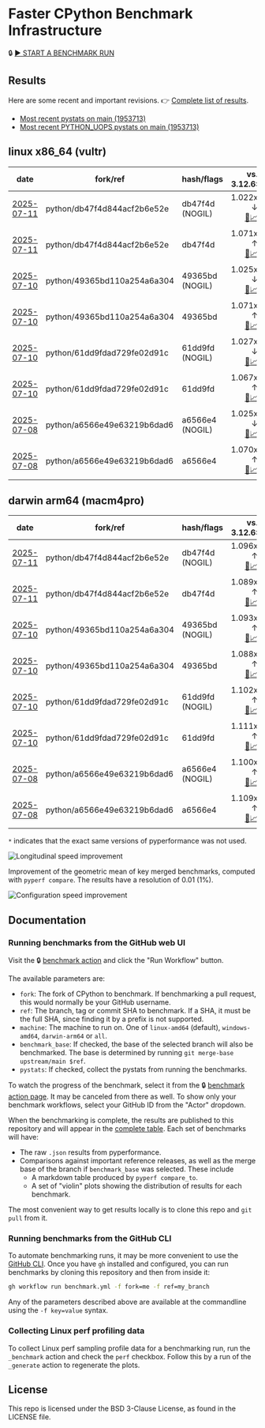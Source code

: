 # Faster CPython Benchmark Infrastructure

🔒 [▶️ START A BENCHMARK RUN](../../actions/workflows/benchmark.yml)

## Results

Here are some recent and important revisions. 👉 [Complete list of results](RESULTS.md).

<!-- START table -->
- [Most recent  pystats on main (1953713)](results/bm-20250705-3.15.0a0-1953713/bm-20250705-vultr-x86_64-python-1953713d0d67a4f54ff7-3.15.0a0-1953713-pystats.md)
- [Most recent PYTHON_UOPS pystats on main (1953713)](results/bm-20250705-3.15.0a0-1953713-PYTHON_UOPS/bm-20250705-vultr-x86_64-python-1953713d0d67a4f54ff7-3.15.0a0-1953713-pystats.md)

## linux x86_64 (vultr)
| date | fork/ref | hash/flags | vs. 3.12.6: | vs. 3.13.0rc2: | vs. base: |
| --- | --- | --- | ---: | ---: | ---: |
| [2025-07-11](results/bm-20250711-3.15.0a0-db47f4d-NOGIL) | python/db47f4d844acf2b6e52e | db47f4d (NOGIL) | 1.022x ↓<br>[📄](results/bm-20250711-3.15.0a0-db47f4d-NOGIL/bm-20250711-vultr-x86_64-python-db47f4d844acf2b6e52e-3.15.0a0-db47f4d-vs-3.12.6.md)[📈](results/bm-20250711-3.15.0a0-db47f4d-NOGIL/bm-20250711-vultr-x86_64-python-db47f4d844acf2b6e52e-3.15.0a0-db47f4d-vs-3.12.6.svg) | 1.055x ↓<br>[📄](results/bm-20250711-3.15.0a0-db47f4d-NOGIL/bm-20250711-vultr-x86_64-python-db47f4d844acf2b6e52e-3.15.0a0-db47f4d-vs-3.13.0rc2.md)[📈](results/bm-20250711-3.15.0a0-db47f4d-NOGIL/bm-20250711-vultr-x86_64-python-db47f4d844acf2b6e52e-3.15.0a0-db47f4d-vs-3.13.0rc2.svg) | 1.093x ↓<br>[📄](results/bm-20250711-3.15.0a0-db47f4d-NOGIL/bm-20250711-vultr-x86_64-python-db47f4d844acf2b6e52e-3.15.0a0-db47f4d-vs-base.md)[📈](results/bm-20250711-3.15.0a0-db47f4d-NOGIL/bm-20250711-vultr-x86_64-python-db47f4d844acf2b6e52e-3.15.0a0-db47f4d-vs-base.svg)[🧠](results/bm-20250711-3.15.0a0-db47f4d-NOGIL/bm-20250711-vultr-x86_64-python-db47f4d844acf2b6e52e-3.15.0a0-db47f4d-vs-base-mem.svg) |
| [2025-07-11](results/bm-20250711-3.15.0a0-db47f4d) | python/db47f4d844acf2b6e52e | db47f4d | 1.071x ↑<br>[📄](results/bm-20250711-3.15.0a0-db47f4d/bm-20250711-vultr-x86_64-python-db47f4d844acf2b6e52e-3.15.0a0-db47f4d-vs-3.12.6.md)[📈](results/bm-20250711-3.15.0a0-db47f4d/bm-20250711-vultr-x86_64-python-db47f4d844acf2b6e52e-3.15.0a0-db47f4d-vs-3.12.6.svg) | 1.036x ↑<br>[📄](results/bm-20250711-3.15.0a0-db47f4d/bm-20250711-vultr-x86_64-python-db47f4d844acf2b6e52e-3.15.0a0-db47f4d-vs-3.13.0rc2.md)[📈](results/bm-20250711-3.15.0a0-db47f4d/bm-20250711-vultr-x86_64-python-db47f4d844acf2b6e52e-3.15.0a0-db47f4d-vs-3.13.0rc2.svg) |  |
| [2025-07-10](results/bm-20250710-3.15.0a0-49365bd-NOGIL) | python/49365bd110a254a6a304 | 49365bd (NOGIL) | 1.025x ↓<br>[📄](results/bm-20250710-3.15.0a0-49365bd-NOGIL/bm-20250710-vultr-x86_64-python-49365bd110a254a6a304-3.15.0a0-49365bd-vs-3.12.6.md)[📈](results/bm-20250710-3.15.0a0-49365bd-NOGIL/bm-20250710-vultr-x86_64-python-49365bd110a254a6a304-3.15.0a0-49365bd-vs-3.12.6.svg) | 1.057x ↓<br>[📄](results/bm-20250710-3.15.0a0-49365bd-NOGIL/bm-20250710-vultr-x86_64-python-49365bd110a254a6a304-3.15.0a0-49365bd-vs-3.13.0rc2.md)[📈](results/bm-20250710-3.15.0a0-49365bd-NOGIL/bm-20250710-vultr-x86_64-python-49365bd110a254a6a304-3.15.0a0-49365bd-vs-3.13.0rc2.svg) | 1.095x ↓<br>[📄](results/bm-20250710-3.15.0a0-49365bd-NOGIL/bm-20250710-vultr-x86_64-python-49365bd110a254a6a304-3.15.0a0-49365bd-vs-base.md)[📈](results/bm-20250710-3.15.0a0-49365bd-NOGIL/bm-20250710-vultr-x86_64-python-49365bd110a254a6a304-3.15.0a0-49365bd-vs-base.svg)[🧠](results/bm-20250710-3.15.0a0-49365bd-NOGIL/bm-20250710-vultr-x86_64-python-49365bd110a254a6a304-3.15.0a0-49365bd-vs-base-mem.svg) |
| [2025-07-10](results/bm-20250710-3.15.0a0-49365bd) | python/49365bd110a254a6a304 | 49365bd | 1.071x ↑<br>[📄](results/bm-20250710-3.15.0a0-49365bd/bm-20250710-vultr-x86_64-python-49365bd110a254a6a304-3.15.0a0-49365bd-vs-3.12.6.md)[📈](results/bm-20250710-3.15.0a0-49365bd/bm-20250710-vultr-x86_64-python-49365bd110a254a6a304-3.15.0a0-49365bd-vs-3.12.6.svg) | 1.036x ↑<br>[📄](results/bm-20250710-3.15.0a0-49365bd/bm-20250710-vultr-x86_64-python-49365bd110a254a6a304-3.15.0a0-49365bd-vs-3.13.0rc2.md)[📈](results/bm-20250710-3.15.0a0-49365bd/bm-20250710-vultr-x86_64-python-49365bd110a254a6a304-3.15.0a0-49365bd-vs-3.13.0rc2.svg) |  |
| [2025-07-10](results/bm-20250710-3.15.0a0-61dd9fd-NOGIL) | python/61dd9fdad729fe02d91c | 61dd9fd (NOGIL) | 1.027x ↓<br>[📄](results/bm-20250710-3.15.0a0-61dd9fd-NOGIL/bm-20250710-vultr-x86_64-python-61dd9fdad729fe02d91c-3.15.0a0-61dd9fd-vs-3.12.6.md)[📈](results/bm-20250710-3.15.0a0-61dd9fd-NOGIL/bm-20250710-vultr-x86_64-python-61dd9fdad729fe02d91c-3.15.0a0-61dd9fd-vs-3.12.6.svg) | 1.059x ↓<br>[📄](results/bm-20250710-3.15.0a0-61dd9fd-NOGIL/bm-20250710-vultr-x86_64-python-61dd9fdad729fe02d91c-3.15.0a0-61dd9fd-vs-3.13.0rc2.md)[📈](results/bm-20250710-3.15.0a0-61dd9fd-NOGIL/bm-20250710-vultr-x86_64-python-61dd9fdad729fe02d91c-3.15.0a0-61dd9fd-vs-3.13.0rc2.svg) | 1.092x ↓<br>[📄](results/bm-20250710-3.15.0a0-61dd9fd-NOGIL/bm-20250710-vultr-x86_64-python-61dd9fdad729fe02d91c-3.15.0a0-61dd9fd-vs-base.md)[📈](results/bm-20250710-3.15.0a0-61dd9fd-NOGIL/bm-20250710-vultr-x86_64-python-61dd9fdad729fe02d91c-3.15.0a0-61dd9fd-vs-base.svg)[🧠](results/bm-20250710-3.15.0a0-61dd9fd-NOGIL/bm-20250710-vultr-x86_64-python-61dd9fdad729fe02d91c-3.15.0a0-61dd9fd-vs-base-mem.svg) |
| [2025-07-10](results/bm-20250710-3.15.0a0-61dd9fd) | python/61dd9fdad729fe02d91c | 61dd9fd | 1.067x ↑<br>[📄](results/bm-20250710-3.15.0a0-61dd9fd/bm-20250710-vultr-x86_64-python-61dd9fdad729fe02d91c-3.15.0a0-61dd9fd-vs-3.12.6.md)[📈](results/bm-20250710-3.15.0a0-61dd9fd/bm-20250710-vultr-x86_64-python-61dd9fdad729fe02d91c-3.15.0a0-61dd9fd-vs-3.12.6.svg) | 1.031x ↑<br>[📄](results/bm-20250710-3.15.0a0-61dd9fd/bm-20250710-vultr-x86_64-python-61dd9fdad729fe02d91c-3.15.0a0-61dd9fd-vs-3.13.0rc2.md)[📈](results/bm-20250710-3.15.0a0-61dd9fd/bm-20250710-vultr-x86_64-python-61dd9fdad729fe02d91c-3.15.0a0-61dd9fd-vs-3.13.0rc2.svg) |  |
| [2025-07-08](results/bm-20250708-3.15.0a0-a6566e4-NOGIL) | python/a6566e49e63219b6dad6 | a6566e4 (NOGIL) | 1.025x ↓<br>[📄](results/bm-20250708-3.15.0a0-a6566e4-NOGIL/bm-20250708-vultr-x86_64-python-a6566e49e63219b6dad6-3.15.0a0-a6566e4-vs-3.12.6.md)[📈](results/bm-20250708-3.15.0a0-a6566e4-NOGIL/bm-20250708-vultr-x86_64-python-a6566e49e63219b6dad6-3.15.0a0-a6566e4-vs-3.12.6.svg) | 1.058x ↓<br>[📄](results/bm-20250708-3.15.0a0-a6566e4-NOGIL/bm-20250708-vultr-x86_64-python-a6566e49e63219b6dad6-3.15.0a0-a6566e4-vs-3.13.0rc2.md)[📈](results/bm-20250708-3.15.0a0-a6566e4-NOGIL/bm-20250708-vultr-x86_64-python-a6566e49e63219b6dad6-3.15.0a0-a6566e4-vs-3.13.0rc2.svg) | 1.094x ↓<br>[📄](results/bm-20250708-3.15.0a0-a6566e4-NOGIL/bm-20250708-vultr-x86_64-python-a6566e49e63219b6dad6-3.15.0a0-a6566e4-vs-base.md)[📈](results/bm-20250708-3.15.0a0-a6566e4-NOGIL/bm-20250708-vultr-x86_64-python-a6566e49e63219b6dad6-3.15.0a0-a6566e4-vs-base.svg)[🧠](results/bm-20250708-3.15.0a0-a6566e4-NOGIL/bm-20250708-vultr-x86_64-python-a6566e49e63219b6dad6-3.15.0a0-a6566e4-vs-base-mem.svg) |
| [2025-07-08](results/bm-20250708-3.15.0a0-a6566e4) | python/a6566e49e63219b6dad6 | a6566e4 | 1.070x ↑<br>[📄](results/bm-20250708-3.15.0a0-a6566e4/bm-20250708-vultr-x86_64-python-a6566e49e63219b6dad6-3.15.0a0-a6566e4-vs-3.12.6.md)[📈](results/bm-20250708-3.15.0a0-a6566e4/bm-20250708-vultr-x86_64-python-a6566e49e63219b6dad6-3.15.0a0-a6566e4-vs-3.12.6.svg) | 1.034x ↑<br>[📄](results/bm-20250708-3.15.0a0-a6566e4/bm-20250708-vultr-x86_64-python-a6566e49e63219b6dad6-3.15.0a0-a6566e4-vs-3.13.0rc2.md)[📈](results/bm-20250708-3.15.0a0-a6566e4/bm-20250708-vultr-x86_64-python-a6566e49e63219b6dad6-3.15.0a0-a6566e4-vs-3.13.0rc2.svg) |  |

## darwin arm64 (macm4pro)
| date | fork/ref | hash/flags | vs. 3.12.6: | vs. 3.13.0rc2: | vs. base: |
| --- | --- | --- | ---: | ---: | ---: |
| [2025-07-11](results/bm-20250711-3.15.0a0-db47f4d-NOGIL) | python/db47f4d844acf2b6e52e | db47f4d (NOGIL) | 1.096x ↑<br>[📄](results/bm-20250711-3.15.0a0-db47f4d-NOGIL/bm-20250711-macm4pro-arm64-python-db47f4d844acf2b6e52e-3.15.0a0-db47f4d-vs-3.12.6.md)[📈](results/bm-20250711-3.15.0a0-db47f4d-NOGIL/bm-20250711-macm4pro-arm64-python-db47f4d844acf2b6e52e-3.15.0a0-db47f4d-vs-3.12.6.svg) | 1.017x ↑<br>[📄](results/bm-20250711-3.15.0a0-db47f4d-NOGIL/bm-20250711-macm4pro-arm64-python-db47f4d844acf2b6e52e-3.15.0a0-db47f4d-vs-3.13.0rc2.md)[📈](results/bm-20250711-3.15.0a0-db47f4d-NOGIL/bm-20250711-macm4pro-arm64-python-db47f4d844acf2b6e52e-3.15.0a0-db47f4d-vs-3.13.0rc2.svg) | 1.007x ↑<br>[📄](results/bm-20250711-3.15.0a0-db47f4d-NOGIL/bm-20250711-macm4pro-arm64-python-db47f4d844acf2b6e52e-3.15.0a0-db47f4d-vs-base.md)[📈](results/bm-20250711-3.15.0a0-db47f4d-NOGIL/bm-20250711-macm4pro-arm64-python-db47f4d844acf2b6e52e-3.15.0a0-db47f4d-vs-base.svg)[🧠](results/bm-20250711-3.15.0a0-db47f4d-NOGIL/bm-20250711-macm4pro-arm64-python-db47f4d844acf2b6e52e-3.15.0a0-db47f4d-vs-base-mem.svg) |
| [2025-07-11](results/bm-20250711-3.15.0a0-db47f4d) | python/db47f4d844acf2b6e52e | db47f4d | 1.089x ↑<br>[📄](results/bm-20250711-3.15.0a0-db47f4d/bm-20250711-macm4pro-arm64-python-db47f4d844acf2b6e52e-3.15.0a0-db47f4d-vs-3.12.6.md)[📈](results/bm-20250711-3.15.0a0-db47f4d/bm-20250711-macm4pro-arm64-python-db47f4d844acf2b6e52e-3.15.0a0-db47f4d-vs-3.12.6.svg) | 1.010x ↑<br>[📄](results/bm-20250711-3.15.0a0-db47f4d/bm-20250711-macm4pro-arm64-python-db47f4d844acf2b6e52e-3.15.0a0-db47f4d-vs-3.13.0rc2.md)[📈](results/bm-20250711-3.15.0a0-db47f4d/bm-20250711-macm4pro-arm64-python-db47f4d844acf2b6e52e-3.15.0a0-db47f4d-vs-3.13.0rc2.svg) |  |
| [2025-07-10](results/bm-20250710-3.15.0a0-49365bd-NOGIL) | python/49365bd110a254a6a304 | 49365bd (NOGIL) | 1.093x ↑<br>[📄](results/bm-20250710-3.15.0a0-49365bd-NOGIL/bm-20250710-macm4pro-arm64-python-49365bd110a254a6a304-3.15.0a0-49365bd-vs-3.12.6.md)[📈](results/bm-20250710-3.15.0a0-49365bd-NOGIL/bm-20250710-macm4pro-arm64-python-49365bd110a254a6a304-3.15.0a0-49365bd-vs-3.12.6.svg) | 1.014x ↑<br>[📄](results/bm-20250710-3.15.0a0-49365bd-NOGIL/bm-20250710-macm4pro-arm64-python-49365bd110a254a6a304-3.15.0a0-49365bd-vs-3.13.0rc2.md)[📈](results/bm-20250710-3.15.0a0-49365bd-NOGIL/bm-20250710-macm4pro-arm64-python-49365bd110a254a6a304-3.15.0a0-49365bd-vs-3.13.0rc2.svg) | 1.002x ↑<br>[📄](results/bm-20250710-3.15.0a0-49365bd-NOGIL/bm-20250710-macm4pro-arm64-python-49365bd110a254a6a304-3.15.0a0-49365bd-vs-base.md)[📈](results/bm-20250710-3.15.0a0-49365bd-NOGIL/bm-20250710-macm4pro-arm64-python-49365bd110a254a6a304-3.15.0a0-49365bd-vs-base.svg)[🧠](results/bm-20250710-3.15.0a0-49365bd-NOGIL/bm-20250710-macm4pro-arm64-python-49365bd110a254a6a304-3.15.0a0-49365bd-vs-base-mem.svg) |
| [2025-07-10](results/bm-20250710-3.15.0a0-49365bd) | python/49365bd110a254a6a304 | 49365bd | 1.088x ↑<br>[📄](results/bm-20250710-3.15.0a0-49365bd/bm-20250710-macm4pro-arm64-python-49365bd110a254a6a304-3.15.0a0-49365bd-vs-3.12.6.md)[📈](results/bm-20250710-3.15.0a0-49365bd/bm-20250710-macm4pro-arm64-python-49365bd110a254a6a304-3.15.0a0-49365bd-vs-3.12.6.svg) | 1.009x ↑<br>[📄](results/bm-20250710-3.15.0a0-49365bd/bm-20250710-macm4pro-arm64-python-49365bd110a254a6a304-3.15.0a0-49365bd-vs-3.13.0rc2.md)[📈](results/bm-20250710-3.15.0a0-49365bd/bm-20250710-macm4pro-arm64-python-49365bd110a254a6a304-3.15.0a0-49365bd-vs-3.13.0rc2.svg) |  |
| [2025-07-10](results/bm-20250710-3.15.0a0-61dd9fd-NOGIL) | python/61dd9fdad729fe02d91c | 61dd9fd (NOGIL) | 1.102x ↑<br>[📄](results/bm-20250710-3.15.0a0-61dd9fd-NOGIL/bm-20250710-macm4pro-arm64-python-61dd9fdad729fe02d91c-3.15.0a0-61dd9fd-vs-3.12.6.md)[📈](results/bm-20250710-3.15.0a0-61dd9fd-NOGIL/bm-20250710-macm4pro-arm64-python-61dd9fdad729fe02d91c-3.15.0a0-61dd9fd-vs-3.12.6.svg) | 1.022x ↑<br>[📄](results/bm-20250710-3.15.0a0-61dd9fd-NOGIL/bm-20250710-macm4pro-arm64-python-61dd9fdad729fe02d91c-3.15.0a0-61dd9fd-vs-3.13.0rc2.md)[📈](results/bm-20250710-3.15.0a0-61dd9fd-NOGIL/bm-20250710-macm4pro-arm64-python-61dd9fdad729fe02d91c-3.15.0a0-61dd9fd-vs-3.13.0rc2.svg) | 1.010x ↓<br>[📄](results/bm-20250710-3.15.0a0-61dd9fd-NOGIL/bm-20250710-macm4pro-arm64-python-61dd9fdad729fe02d91c-3.15.0a0-61dd9fd-vs-base.md)[📈](results/bm-20250710-3.15.0a0-61dd9fd-NOGIL/bm-20250710-macm4pro-arm64-python-61dd9fdad729fe02d91c-3.15.0a0-61dd9fd-vs-base.svg)[🧠](results/bm-20250710-3.15.0a0-61dd9fd-NOGIL/bm-20250710-macm4pro-arm64-python-61dd9fdad729fe02d91c-3.15.0a0-61dd9fd-vs-base-mem.svg) |
| [2025-07-10](results/bm-20250710-3.15.0a0-61dd9fd) | python/61dd9fdad729fe02d91c | 61dd9fd | 1.111x ↑<br>[📄](results/bm-20250710-3.15.0a0-61dd9fd/bm-20250710-macm4pro-arm64-python-61dd9fdad729fe02d91c-3.15.0a0-61dd9fd-vs-3.12.6.md)[📈](results/bm-20250710-3.15.0a0-61dd9fd/bm-20250710-macm4pro-arm64-python-61dd9fdad729fe02d91c-3.15.0a0-61dd9fd-vs-3.12.6.svg) | 1.031x ↑<br>[📄](results/bm-20250710-3.15.0a0-61dd9fd/bm-20250710-macm4pro-arm64-python-61dd9fdad729fe02d91c-3.15.0a0-61dd9fd-vs-3.13.0rc2.md)[📈](results/bm-20250710-3.15.0a0-61dd9fd/bm-20250710-macm4pro-arm64-python-61dd9fdad729fe02d91c-3.15.0a0-61dd9fd-vs-3.13.0rc2.svg) |  |
| [2025-07-08](results/bm-20250708-3.15.0a0-a6566e4-NOGIL) | python/a6566e49e63219b6dad6 | a6566e4 (NOGIL) | 1.100x ↑<br>[📄](results/bm-20250708-3.15.0a0-a6566e4-NOGIL/bm-20250708-macm4pro-arm64-python-a6566e49e63219b6dad6-3.15.0a0-a6566e4-vs-3.12.6.md)[📈](results/bm-20250708-3.15.0a0-a6566e4-NOGIL/bm-20250708-macm4pro-arm64-python-a6566e49e63219b6dad6-3.15.0a0-a6566e4-vs-3.12.6.svg) | 1.020x ↑<br>[📄](results/bm-20250708-3.15.0a0-a6566e4-NOGIL/bm-20250708-macm4pro-arm64-python-a6566e49e63219b6dad6-3.15.0a0-a6566e4-vs-3.13.0rc2.md)[📈](results/bm-20250708-3.15.0a0-a6566e4-NOGIL/bm-20250708-macm4pro-arm64-python-a6566e49e63219b6dad6-3.15.0a0-a6566e4-vs-3.13.0rc2.svg) | 1.010x ↓<br>[📄](results/bm-20250708-3.15.0a0-a6566e4-NOGIL/bm-20250708-macm4pro-arm64-python-a6566e49e63219b6dad6-3.15.0a0-a6566e4-vs-base.md)[📈](results/bm-20250708-3.15.0a0-a6566e4-NOGIL/bm-20250708-macm4pro-arm64-python-a6566e49e63219b6dad6-3.15.0a0-a6566e4-vs-base.svg)[🧠](results/bm-20250708-3.15.0a0-a6566e4-NOGIL/bm-20250708-macm4pro-arm64-python-a6566e49e63219b6dad6-3.15.0a0-a6566e4-vs-base-mem.svg) |
| [2025-07-08](results/bm-20250708-3.15.0a0-a6566e4) | python/a6566e49e63219b6dad6 | a6566e4 | 1.109x ↑<br>[📄](results/bm-20250708-3.15.0a0-a6566e4/bm-20250708-macm4pro-arm64-python-a6566e49e63219b6dad6-3.15.0a0-a6566e4-vs-3.12.6.md)[📈](results/bm-20250708-3.15.0a0-a6566e4/bm-20250708-macm4pro-arm64-python-a6566e49e63219b6dad6-3.15.0a0-a6566e4-vs-3.12.6.svg) | 1.028x ↑<br>[📄](results/bm-20250708-3.15.0a0-a6566e4/bm-20250708-macm4pro-arm64-python-a6566e49e63219b6dad6-3.15.0a0-a6566e4-vs-3.13.0rc2.md)[📈](results/bm-20250708-3.15.0a0-a6566e4/bm-20250708-macm4pro-arm64-python-a6566e49e63219b6dad6-3.15.0a0-a6566e4-vs-3.13.0rc2.svg) |  |


<!-- END table -->

`*` indicates that the exact same versions of pyperformance was not used.

![Longitudinal speed improvement](/longitudinal.svg)

Improvement of the geometric mean of key merged benchmarks, computed with `pyperf compare`.
The results have a resolution of 0.01 (1%).

![Configuration speed improvement](/configs.svg)

## Documentation

### Running benchmarks from the GitHub web UI

Visit the 🔒 [benchmark action](../../actions/workflows/benchmark.yml) and click the "Run Workflow" button.

The available parameters are:

- `fork`: The fork of CPython to benchmark.
  If benchmarking a pull request, this would normally be your GitHub username.
- `ref`: The branch, tag or commit SHA to benchmark.
  If a SHA, it must be the full SHA, since finding it by a prefix is not supported.
- `machine`: The machine to run on.
  One of `linux-amd64` (default), `windows-amd64`, `darwin-arm64` or `all`.
- `benchmark_base`: If checked, the base of the selected branch will also be benchmarked.
  The base is determined by running `git merge-base upstream/main $ref`.
- `pystats`: If checked, collect the pystats from running the benchmarks.

To watch the progress of the benchmark, select it from the 🔒 [benchmark action page](../../actions/workflows/benchmark.yml).
It may be canceled from there as well.
To show only your benchmark workflows, select your GitHub ID from the "Actor" dropdown.

When the benchmarking is complete, the results are published to this repository and will appear in the [complete table](RESULTS.md).
Each set of benchmarks will have:

- The raw `.json` results from pyperformance.
- Comparisons against important reference releases, as well as the merge base of the branch if `benchmark_base` was selected. These include
  - A markdown table produced by `pyperf compare_to`.
  - A set of "violin" plots showing the distribution of results for each benchmark.

The most convenient way to get results locally is to clone this repo and `git pull` from it.

### Running benchmarks from the GitHub CLI

To automate benchmarking runs, it may be more convenient to use the [GitHub CLI](https://cli.github.com/).
Once you have `gh` installed and configured, you can run benchmarks by cloning this repository and then from inside it:

```bash session
gh workflow run benchmark.yml -f fork=me -f ref=my_branch
```

Any of the parameters described above are available at the commandline using the `-f key=value` syntax.

### Collecting Linux perf profiling data

To collect Linux perf sampling profile data for a benchmarking run, run the `_benchmark` action and check the `perf` checkbox.
Follow this by a run of the `_generate` action to regenerate the plots.

## License

This repo is licensed under the BSD 3-Clause License, as found in the LICENSE file.

